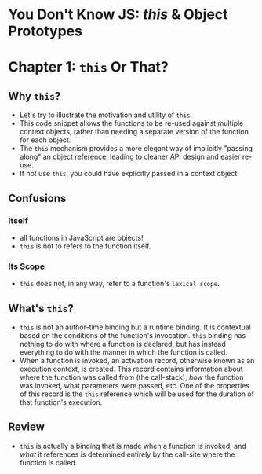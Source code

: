 # You Don't Know JS: *this* & Object Prototypes
# Chapter 1: `this` Or That?

## Why `this`?
* Let's try to illustrate the motivation and utility of `this`.
* This code snippet allows the functions to be re-used against multiple context objects, rather than needing a separate version of the function for each object.
* The `this` mechanism provides a more elegant way of implicitly "passing along" an object reference, leading to cleaner API design and easier re-use.
* If not use `this`, you could have explicitly passed in a context object.

## Confusions
### Itself
* all functions in JavaScript are objects!
* `this` is not to refers to the function itself.

### Its Scope
* `this` does not, in any way, refer to a function's `lexical scope`.

## What's `this`?
* `this` is not an author-time binding but a runtime binding. It is contextual based on the conditions of the function's invocation. `this` binding has nothing to do with where a function is declared, but has instead everything to do with the manner in which the function is called.
* When a function is invoked, an activation record, otherwise known as an execution context, is created. This record contains information about where the function was called from (the call-stack), *how* the function was invoked, what parameters were passed, etc. One of the properties of this record is the `this` reference which will be used for the duration of that function's execution.

## Review
* `this` is actually a binding that is made when a function is invoked, and *what* it references is determined entirely by the call-site where the function is called.
